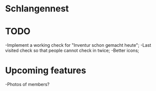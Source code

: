 Schlangennest
============

TODO
============

-Implement a working check for "Inventur schon gemacht heute";
-Last visited check so that people cannot check in twice;
-Better icons;

Upcoming features
=============
-Photos of members?


